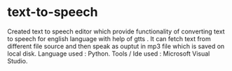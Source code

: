 # text-to-speech
Created text to speech editor which provide functionality of converting text to speech for english language with help of gtts . It can fetch text from different file source and then speak as ouptut in mp3 file which is saved on local disk.
Language used : Python.
Tools / Ide used : Microsoft Visual Studio.
